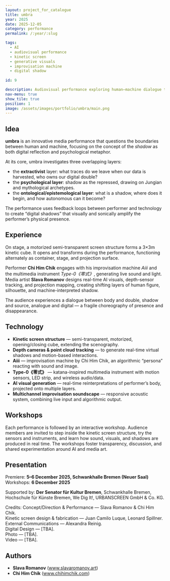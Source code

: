 ```yaml
---
layout: project_for_catalogue
title: umbra
year: 2025
date: 2025-12-05
category: performance
permalink: /:year/:slug

tags:
  - AI
  - audiovisual performance
  - kinetic screen
  - generative visuals
  - improvisation machine
  - digital shadow
  
id: 9

description: Audiovisual performance exploring human–machine dialogue through real-time shadows, AI systems, and kinetic scenography.
nav-menu: true
show_tile: true
position: 1
image: /assets/images/portfolio/umbra/main.png
---
```


## Idea

**umbra** is an innovative media performance that questions the boundaries between human and machine, focusing on the concept of the *shadow* as both digital reflection and psychological metaphor.  

At its core, umbra investigates three overlapping layers:  
- the **extractivist** layer: what traces do we leave when our data is harvested, who owns our digital double?  
- the **psychological layer**: shadow as the repressed, drawing on Jungian and mythological archetypes.  
- the **ontological/epistemological layer**: what is a shadow, where does it begin, and how autonomous can it become?  

The performance uses feedback loops between performer and technology to create “digital shadows” that visually and sonically amplify the performer’s physical presence.

## Experience

On stage, a motorized semi-transparent screen structure forms a 3×3m kinetic cube. It opens and transforms during the performance, functioning alternately as container, stage, and projection surface.  

Performer **Chi Him Chik** engages with his improvisation machine *Aiii* and the multimedia instrument *Type-0《零式》*, generating live sound and light. Media artist **Slava Romanov** designs real-time AI visuals, depth-sensor tracking, and projection mapping, creating shifting layers of human figure, silhouette, and machine-interpreted shadow.  

The audience experiences a dialogue between body and double, shadow and source, analogue and digital — a fragile choreography of presence and disappearance.

## Technology

- **Kinetic screen structure** — semi-transparent, motorized, opening/closing cube, extending the scenography.  
- **Depth cameras & point cloud tracking** — to generate real-time virtual shadows and motion-based interactions.  
- **Aiii** — improvisation machine by Chi Him Chik, an algorithmic “persona” reacting with sound and image.  
- **Type-0《零式》** — katana-inspired multimedia instrument with motion sensors, LED strip, and wireless audio/data.  
- **AI visual generation** — real-time reinterpretations of performer’s body, projected onto multiple layers.  
- **Multichannel improvisation soundscape** — responsive acoustic system, combining live input and algorithmic output.

## Workshops

Each performance is followed by an interactive workshop. Audience members are invited to step inside the kinetic screen structure, try the sensors and instruments, and learn how sound, visuals, and shadows are produced in real time. The workshops foster transparency, discussion, and shared experimentation around AI and media art.

## Presentation

Premiere: **5–6 December 2025, Schwankhalle Bremen (Neuer Saal)**  
Workshops: **6 December 2025**

Supported by: **Der Senator für Kultur Bremen**, Schwankhalle Bremen, Hochschule für Künste Bremen, We Dig It!, URBANSCREEN GmbH & Co. KG.  

Credits: Concept/Direction & Performance — Slava Romanov & Chi Him Chik.  
Kinetic screen design & fabrication — Juan Camilo Luque, Leonard Spillner.  
External Communications — Alexandra Reinig.  
Digital Design — [TBA].  
Photo — [TBA].  
Video — [TBA].

## Authors

- **Slava Romanov** (www.slavaromanov.art)  
- **Chi Him Chik** (www.chihimchik.com)
